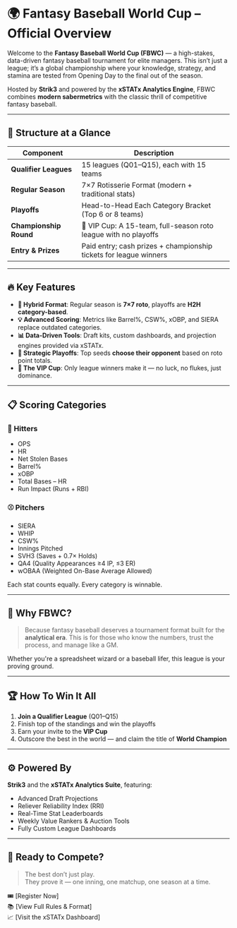 # 🌍 Fantasy Baseball World Cup – Official Overview

Welcome to the **Fantasy Baseball World Cup (FBWC)** — a high-stakes, data-driven fantasy baseball tournament for elite managers. This isn’t just a league; it’s a global championship where your knowledge, strategy, and stamina are tested from Opening Day to the final out of the season.

Hosted by **Strik3** and powered by the **xSTATx Analytics Engine**, FBWC combines **modern sabermetrics** with the classic thrill of competitive fantasy baseball.

---

## 🧱 Structure at a Glance

| Component       | Description |
|-----------------|-------------|
| **Qualifier Leagues** | 15 leagues (Q01–Q15), each with 15 teams |
| **Regular Season** | 7×7 Rotisserie Format (modern + traditional stats) |
| **Playoffs** | Head-to-Head Each Category Bracket (Top 6 or 8 teams) |
| **Championship Round** | 👑 VIP Cup: A 15-team, full-season roto league with no playoffs |
| **Entry & Prizes** | Paid entry; cash prizes + championship tickets for league winners |

---

## 🔥 Key Features

- **🏁 Hybrid Format**: Regular season is **7×7 roto**, playoffs are **H2H category-based**.
- **💡 Advanced Scoring**: Metrics like Barrel%, CSW%, xOBP, and SIERA replace outdated categories.
- **📊 Data-Driven Tools**: Draft kits, custom dashboards, and projection engines provided via xSTATx.
- **🎯 Strategic Playoffs**: Top seeds **choose their opponent** based on roto point totals.
- **👑 The VIP Cup**: Only league winners make it — no luck, no flukes, just dominance.

---

## 📋 Scoring Categories

### 🧢 Hitters
- OPS  
- HR  
- Net Stolen Bases  
- Barrel%  
- xOBP  
- Total Bases – HR  
- Run Impact (Runs + RBI)

### ⚾ Pitchers
- SIERA  
- WHIP  
- CSW%  
- Innings Pitched  
- SVH3 (Saves + 0.7× Holds)  
- QA4 (Quality Appearances ≥4 IP, ≤3 ER)  
- wOBAA (Weighted On-Base Average Allowed)

Each stat counts equally. Every category is winnable.

---

## 🧠 Why FBWC?

> Because fantasy baseball deserves a tournament format built for the **analytical era**. This is for those who know the numbers, trust the process, and manage like a GM.

Whether you're a spreadsheet wizard or a baseball lifer, this league is your proving ground.

---

## 🏆 How To Win It All

1. **Join a Qualifier League** (Q01–Q15)
2. Finish top of the standings and win the playoffs
3. Earn your invite to the **VIP Cup**
4. Outscore the best in the world — and claim the title of **World Champion**

---

## ⚙️ Powered By

**Strik3** and the **xSTATx Analytics Suite**, featuring:

- Advanced Draft Projections  
- Reliever Reliability Index (RRI)  
- Real-Time Stat Leaderboards  
- Weekly Value Rankers & Auction Tools  
- Fully Custom League Dashboards

---

## 🚀 Ready to Compete?

> The best don’t just play.  
> They prove it — one inning, one matchup, one season at a time.

🎟️ [Register Now]  
📚 [View Full Rules & Format]  
📈 [Visit the xSTATx Dashboard]
